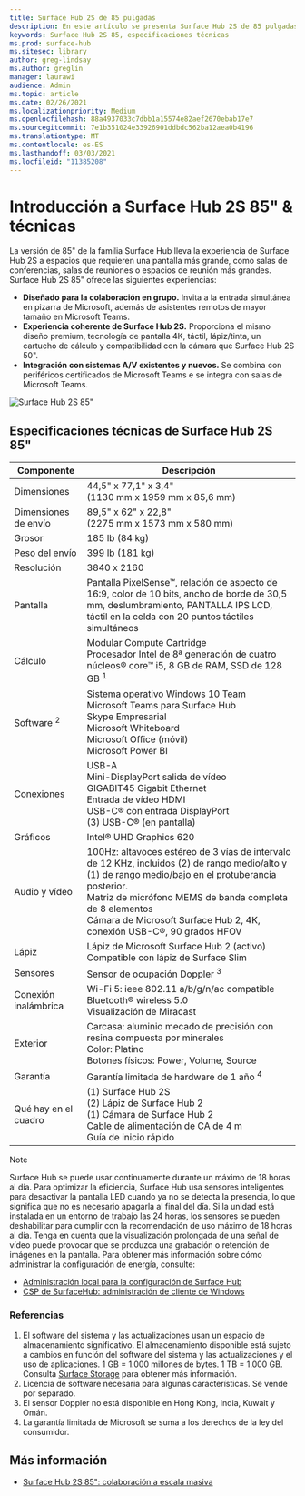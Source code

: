 ```yaml
---
title: Surface Hub 2S de 85 pulgadas
description: En este artículo se presenta Surface Hub 2S de 85 pulgadas.
keywords: Surface Hub 2S 85, especificaciones técnicas
ms.prod: surface-hub
ms.sitesec: library
author: greg-lindsay
ms.author: greglin
manager: laurawi
audience: Admin
ms.topic: article
ms.date: 02/26/2021
ms.localizationpriority: Medium
ms.openlocfilehash: 88a4937033c7dbb1a15574e82aef2670ebab17e7
ms.sourcegitcommit: 7e1b351024e33926901ddbdc562ba12aea0b4196
ms.translationtype: MT
ms.contentlocale: es-ES
ms.lasthandoff: 03/03/2021
ms.locfileid: "11385208"
---
```

# <a name="surface-hub-2s-85-overview--tech-specs"></a>Introducción a Surface Hub 2S 85" & técnicas

La versión de 85" de la familia Surface Hub lleva la experiencia de Surface Hub 2S a espacios que requieren una pantalla más grande, como salas de conferencias, salas de reuniones o espacios de reunión más grandes. Surface Hub 2S 85" ofrece las siguientes experiencias:

- **Diseñado para la colaboración en grupo.** Invita a la entrada simultánea en pizarra de Microsoft, además de asistentes remotos de mayor tamaño en Microsoft Teams.
- **Experiencia coherente de Surface Hub 2S.** Proporciona el mismo diseño premium, tecnología de pantalla 4K, táctil, lápiz/tinta, un cartucho de cálculo y compatibilidad con la cámara que Surface Hub 2S 50".
- **Integración con sistemas A/V existentes y nuevos.** Se combina con periféricos certificados de Microsoft Teams e se integra con salas de Microsoft Teams.

![Surface Hub 2S 85"](images/hub-2s-85.png)

## <a name="surface-hub-2s-85-tech-specs"></a>Especificaciones técnicas de Surface Hub 2S 85"

| Componente    | Descripción                                                                                                                                                                                                                                         |
| ----------------- | --------------------------------------------------------------------------------------------------------------------------------------------------------------------------------------------------------------------------------------------------------- |
| Dimensiones        | 44,5" x 77,1" x 3,4"<br>(1130 mm x 1959 mm x 85,6 mm)                                                                                                                                                                                                        |
| Dimensiones de envío        | 89,5" x 62" x 22,8"<br>(2275 mm x 1573 mm x 580 mm)                                                                                                                                                                                                        |
| Grosor            | 185 lb (84 kg)                                                                                                                                                                                                                                            |
| Peso del envío            | 399 lb (181 kg)                                                                                                                                                                                                                                            |
| Resolución        | 3840 x 2160                                                                                                                                                                                                                                               |
| Pantalla           | Pantalla PixelSense™, relación de aspecto de 16:9, color de 10 bits, ancho de borde de 30,5 mm, deslumbramiento, PANTALLA IPS LCD, táctil en la celda con 20 puntos táctiles simultáneos                                                                                                           |
| Cálculo           | Modular Compute Cartridge<br>Procesador Intel de 8ª generación de cuatro núcleos® core™ i5, 8 GB de RAM, SSD de 128 GB <sup> 1</sup>                                                                                                                                                      |
| Software <sup> 2</sup>         | Sistema operativo Windows 10 Team<br>Microsoft Teams para Surface Hub<br>Skype Empresarial<br>Microsoft Whiteboard<br>Microsoft Office (móvil)<br>Microsoft Power BI                                                                                                   |
| Conexiones       | USB-A<br>Mini-DisplayPort salida de vídeo<br>GIGABIT45 Gigabit Ethernet<br>Entrada de vídeo HDMI<br>USB-C® con entrada DisplayPort<br>(3) USB-C® (en pantalla)                                                                                                           |
| Gráficos          | Intel® UHD Graphics 620                                                                                                                                                                                                                                   |
| Audio y vídeo       | 100Hz: altavoces estéreo de 3 vías de intervalo de 12 KHz, incluidos (2) de rango medio/alto y (1) de rango medio/bajo en el protuberancia posterior. <br>Matriz de micrófono MEMS de banda completa de 8 elementos<br>Cámara de Microsoft Surface Hub 2, 4K, conexión USB-C®, 90 grados HFOV |
| Lápiz               | Lápiz de Microsoft Surface Hub 2 (activo)<br>Compatible con lápiz de Surface Slim                                                                                                                                                                                       |
| Sensores           | Sensor de ocupación Doppler <sup> 3</sup>                                                                                                                                                                                                                                 |
| Conexión inalámbrica          | Wi-Fi 5: ieee 802.11 a/b/g/n/ac compatible<br>Bluetooth® wireless 5.0<br>Visualización de Miracast                                                                                                                                                      |
| Exterior          | Carcasa: aluminio mecado de precisión con resina compuesta por minerales<br>Color: Platino<br>Botones físicos: Power, Volume, Source                                                                                                                            |
| Garantía         | Garantía limitada de hardware de 1 año <sup> 4</sup>                                                                                                                                                                                                                          |
| Qué hay en el cuadro | (1) Surface Hub 2S<br>(2) Lápiz de Surface Hub 2<br>(1) Cámara de Surface Hub 2<br>Cable de alimentación de CA de 4 m<br>Guía de inicio rápido                                                                                                                                         |

> [!NOTE]
> Surface Hub se puede usar continuamente durante un máximo de 18 horas al día. Para optimizar la eficiencia, Surface Hub usa sensores inteligentes para desactivar la pantalla LED cuando ya no se detecta la presencia, lo que significa que no es necesario apagarla al final del día. Si la unidad está instalada en un entorno de trabajo las 24 horas, los sensores se pueden deshabilitar para cumplir con la recomendación de uso máximo de 18 horas al día. Tenga en cuenta que la visualización prolongada de una señal de vídeo puede provocar que se produzca una grabación o retención de imágenes en la pantalla. Para obtener más información sobre cómo administrar la configuración de energía, consulte:
>
> - [Administración local para la configuración de Surface Hub](local-management-surface-hub-settings.md)
> - [CSP de SurfaceHub: administración de cliente de Windows](https://docs.microsoft.com/windows/client-management/mdm/surfacehub-csp)

### <a name="references"></a>Referencias

1. El software del sistema y las actualizaciones usan un espacio de almacenamiento significativo. El almacenamiento disponible está sujeto a cambios en función del software del sistema y las actualizaciones y el uso de aplicaciones. 1 GB = 1.000 millones de bytes. 1 TB = 1.000 GB. Consulta [Surface Storage](https://www.surface.com/storage) para obtener más información.
2. Licencia de software necesaria para algunas características. Se vende por separado.
3. El sensor Doppler no está disponible en Hong Kong, India, Kuwait y Omán.
4. La garantía limitada de Microsoft se suma a los derechos de la ley del consumidor. 

## <a name="learn-more"></a>Más información

- [Surface Hub 2S 85": colaboración a escala masiva](https://techcommunity.microsoft.com/t5/surface-it-pro-blog/surface-hub-2s-85-quot-collaboration-at-a-massive-scale/ba-p/1669717)
